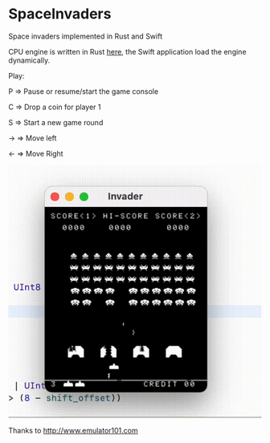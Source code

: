 # SpaceInvaders
Space invaders implemented in Rust and Swift

CPU engine is written in Rust [here](https://github.com/k0Iry/8080-Emulator-in-Rust), the Swift application load the engine dynamically.

Play:

P => Pause or resume/start the game console

C => Drop a coin for player 1

S => Start a new game round

-> => Move left

<- => Move Right

![invaders](./invaders.gif)

Thanks to http://www.emulator101.com
